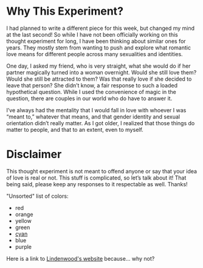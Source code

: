 # Why This Experiment?

I had planned to write a different piece for this week, but changed my mind at the last second! So while I have not been officially working on this thought experiment for long, I have been thinking about similar ones for years. They mostly stem from wanting to push and explore what romantic love means for different people across many sexualities and identities. 

One day, I asked my friend, who is very straight, what she would do if her partner magically turned into a woman overnight. Would she still love them? Would she still be attracted to them? Was that really love if she decided to leave that person? She didn’t know, a fair response to such a loaded hypothetical question. While I used the convenience of magic in the question, there are couples in our world who do have to answer it. 

I’ve always had the mentality that I would fall in love with whoever I was “meant to,” whatever that means, and that gender identity and sexual orientation didn’t really matter. As I got older, I realized that those things do matter to people, and that to an extent, even to myself. 

# Disclaimer

This thought experiment is not meant to offend anyone or say that your idea of love is real or not. This stuff is complicated, so let’s talk about it! That being said, please keep any responses to it respectable as well. Thanks!


"Unsorted" list of colors:
- red
- orange
- yellow
- green
- [cyan](cyan.md)
- blue
- purple

Here is a link to [Lindenwood's website](https://www.lindenwood.edu/) because... why not? 
